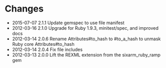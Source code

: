 # Changes

* 2015-07-07 2.1.1 Update gemspec to use file manifest
* 2012-03-16 2.1.0 Upgrade for Ruby 1.9.3, minitest/spec, and improved docs
* 2012-03-14 2.0.6 Rename Attributes#to_hash to #to_a_hash to unmask Ruby core Attributes#to_hash
* 2012-03-14 2.0.4 Fix file includes
* 2012-03-13 2.0.0 Lift the REXML extension from the sixarm_ruby_ramp gem
